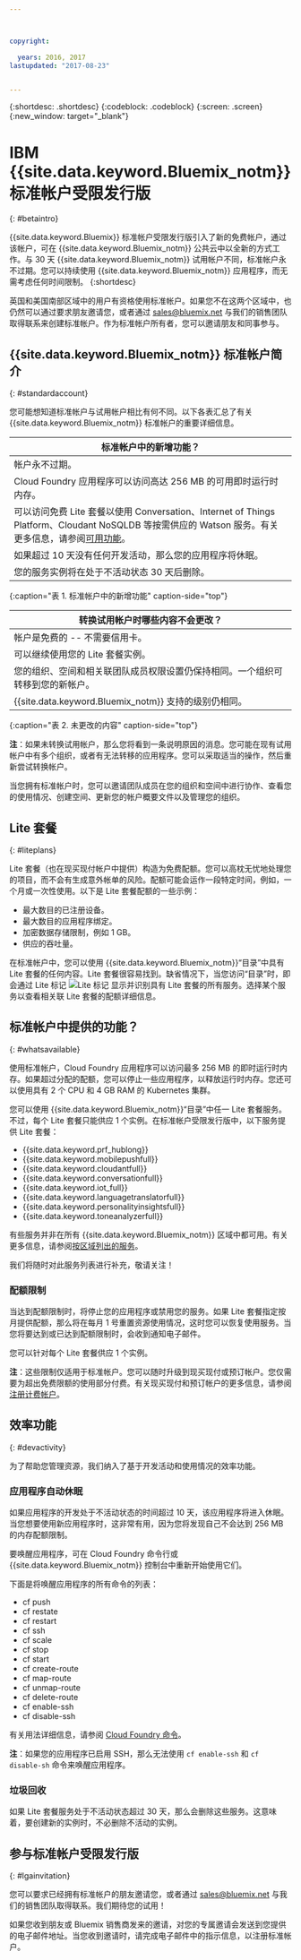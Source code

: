 ```yaml
---



copyright:

  years: 2016, 2017
lastupdated: "2017-08-23"


---
```


{:shortdesc: .shortdesc}
{:codeblock: .codeblock}
{:screen: .screen}
{:new_window: target="_blank"}

# IBM {{site.data.keyword.Bluemix_notm}} 标准帐户受限发行版
{: #betaintro}

{{site.data.keyword.Bluemix}} 标准帐户受限发行版引入了新的免费帐户，通过该帐户，可在 {{site.data.keyword.Bluemix_notm}} 公共云中以全新的方式工作。与 30 天 {{site.data.keyword.Bluemix_notm}} 试用帐户不同，标准帐户永不过期。您可以持续使用 {{site.data.keyword.Bluemix_notm}} 应用程序，而无需考虑任何时间限制。
{:shortdesc}

英国和美国南部区域中的用户有资格使用标准帐户。如果您不在这两个区域中，也仍然可以通过要求朋友邀请您，或者通过 sales@bluemix.net 与我们的销售团队取得联系来创建标准帐户。作为标准帐户所有者，您可以邀请朋友和同事参与。  

## {{site.data.keyword.Bluemix_notm}} 标准帐户简介
{: #standardaccount}

您可能想知道标准帐户与试用帐户相比有何不同。以下各表汇总了有关 {{site.data.keyword.Bluemix_notm}} 标准帐户的重要详细信息。 

|标准帐户中的新增功能？|    
|-----------------|
| 帐户永不过期。|
| Cloud Foundry 应用程序可以访问高达 256 MB 的可用即时运行时内存。|
| 可以访问免费 Lite 套餐以使用 Conversation、Internet of Things Platform、Cloudant NoSQLDB 等按需供应的 Watson 服务。有关更多信息，请参阅[可用功能](/docs/pricing/standard_account.html#whatsavailable)。|
| 如果超过 10 天没有任何开发活动，那么您的应用程序将休眠。|
| 您的服务实例将在处于不活动状态 30 天后删除。|
{:caption="表 1. 标准帐户中的新增功能" caption-side="top"}

|转换试用帐户时哪些内容不会更改？| 
|-----------------|
|帐户是免费的 -- 不需要信用卡。|
|可以继续使用您的 Lite 套餐实例。|
|您的组织、空间和相关联团队成员权限设置仍保持相同。一个组织可转移到您的新帐户。|
|{{site.data.keyword.Bluemix_notm}} 支持的级别仍相同。|
{:caption="表 2. 未更改的内容" caption-side="top"}

**注**：如果未转换试用帐户，那么您将看到一条说明原因的消息。您可能在现有试用帐户中有多个组织，或者有无法转移的应用程序。您可以采取适当的操作，然后重新尝试转换帐户。

当您拥有标准帐户时，您可以邀请团队成员在您的组织和空间中进行协作、查看您的使用情况、创建空间、更新您的帐户概要文件以及管理您的组织。

## Lite 套餐
{: #liteplans}
   
Lite 套餐（也在现买现付帐户中提供）构造为免费配额。您可以高枕无忧地处理您的项目，而不会有生成意外帐单的风险。配额可能会运作一段特定时间，例如，一个月或一次性使用。以下是 Lite 套餐配额的一些示例：

<ul>
<li>最大数目的已注册设备。</li>
<li>最大数目的应用程序绑定。</li>
<li>加密数据存储限制，例如 1 GB。</li>
<li>供应的吞吐量。</li>
</ul> 

在标准帐户中，您可以使用 {{site.data.keyword.Bluemix_notm}}“目录”中具有 Lite 套餐的任何内容。Lite 套餐很容易找到。缺省情况下，当您访问“目录”时，即会通过 Lite 标记 ![Lite 标记](../icons/Lite.svg) 显示并识别具有 Lite 套餐的所有服务。选择某个服务以查看相关联 Lite 套餐的配额详细信息。

## 标准帐户中提供的功能？
{: #whatsavailable}

使用标准帐户，Cloud Foundry 应用程序可以访问最多 256 MB 的即时运行时内存。如果超过分配的配额，您可以停止一些应用程序，以释放运行时内存。您还可以使用具有 2 个 CPU 和 4 GB RAM 的 Kubernetes 集群。 

您可以使用 {{site.data.keyword.Bluemix_notm}}“目录”中任一 Lite 套餐服务。不过，每个 Lite 套餐只能供应 1 个实例。在标准帐户受限发行版中，以下服务提供 Lite 套餐：

<ul>
<li>{{site.data.keyword.prf_hublong}}</li>
<li>{{site.data.keyword.mobilepushfull}}</li>
<li>{{site.data.keyword.cloudantfull}}</li>
<li>{{site.data.keyword.conversationfull}}</li>
<li>{{site.data.keyword.iot_full}}</li>
<li>{{site.data.keyword.languagetranslatorfull}}</li>
<li>{{site.data.keyword.personalityinsightsfull}}</li>
<li>{{site.data.keyword.toneanalyzerfull}}</li>
</ul>

有些服务并非在所有 {{site.data.keyword.Bluemix_notm}} 区域中都可用。有关更多信息，请参阅[按区域列出的服务](/docs/services/services_region.html#services_region)。

我们将随时对此服务列表进行补充，敬请关注！

### 配额限制

当达到配额限制时，将停止您的应用程序或禁用您的服务。如果 Lite 套餐指定按月提供配额，那么将在每月 1 号重置资源使用情况，这时您可以恢复使用服务。当您将要达到或已达到配额限制时，会收到通知电子邮件。 

您可以针对每个 Lite 套餐供应 1 个实例。 

**注**：这些限制仅适用于标准帐户。您可以随时升级到现买现付或预订帐户。您仅需要为超出免费限额的使用部分付费。有关现买现付和预订帐户的更多信息，请参阅[注册计费帐户](/docs/pricing/billable.html#billable)。

## 效率功能
{: #devactivity}

为了帮助您管理资源，我们纳入了基于开发活动和使用情况的效率功能。

### 应用程序自动休眠

如果应用程序的开发处于不活动状态的时间超过 10 天，该应用程序将进入休眠。当您想要使用新应用程序时，这非常有用，因为您将发现自己不会达到 256 MB 的内存配额限制。 

要唤醒应用程序，可在 Cloud Foundry 命令行或 {{site.data.keyword.Bluemix_notm}} 控制台中重新开始使用它们。 
 
 下面是将唤醒应用程序的所有命令的列表：
  * cf push
  * cf restate
  * cf restart
  * cf ssh
  * cf scale
  * cf stop
  * cf start
  * cf create-route
  * cf map-route
  * cf unmap-route
  * cf delete-route
  * cf enable-ssh
  * cf disable-ssh

有关用法详细信息，请参阅 [Cloud Foundry 命令](/docs/cli/reference/cfcommands/index.html)。

 **注**：如果您的应用程序已启用 SSH，那么无法使用 `cf enable-ssh` 和 `cf disable-sh` 命令来唤醒应用程序。 

### 垃圾回收

如果 Lite 套餐服务处于不活动状态超过 30 天，那么会删除这些服务。这意味着，要创建新的实例时，不必删除不活动的实例。 
 
## 参与标准帐户受限发行版
{: #lgainvitation}

您可以要求已经拥有标准帐户的朋友邀请您，或者通过 sales@bluemix.net 与我们的销售团队取得联系。我们期待您的试用！

如果您收到朋友或 Bluemix 销售商发来的邀请，对您的专属邀请会发送到您提供的电子邮件地址。当您收到邀请时，请完成电子邮件中的指示信息，以注册标准帐户。 
